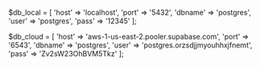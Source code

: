 $db_local = [
    'host' => 'localhost',
'port' => '5432',
'dbname' => 'postgres',
'user' => 'postgres',
'pass' => '12345'
];

$db_cloud = [
    'host' => 'aws-1-us-east-2.pooler.supabase.com',
'port' => '6543',
'dbname' => 'postgres',
'user' => 'postgres.orzsdjjmyouhhxjfnemt',
'pass' => 'Zv2sW23OhBVM5Tkz'
];
